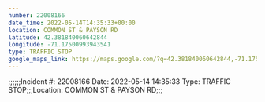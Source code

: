 ```yaml
---
number: 22008166
date_time: 2022-05-14T14:35:33+00:00
location: COMMON ST & PAYSON RD
latitude: 42.381840060642844
longitude: -71.17500993943541
type: TRAFFIC STOP
google_maps_link: https://maps.google.com/?q=42.381840060642844,-71.17500993943541
---
```


;;;;;;Incident #: 22008166  Date: 2022-05-14 14:35:33   Type: TRAFFIC STOP;;;Location: COMMON ST & PAYSON RD;;;
